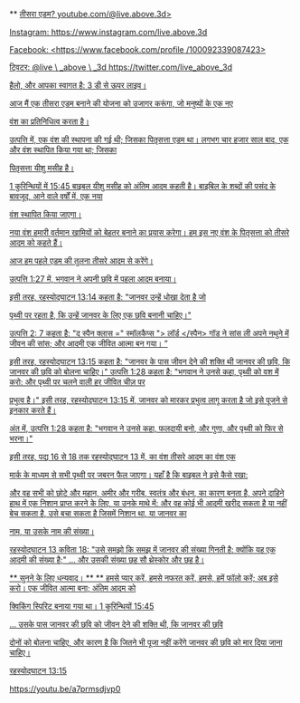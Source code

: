 ** <u> तीसरा एडम? youtube.com/@live.above.3d>

Instagram: <https://www.instagram.com/live.above.3d>

Facebook: <https://www.facebook.com/profile /100092339087423>

ट्विटर: @live \ _above \ _3d <https://twitter.com/live_above_3d>

हैलो, और आपका स्वागत है: 3 डी से ऊपर लाइव।

आज मैं एक तीसरा एडम बनाने की योजना को उजागर करूंगा, जो मनुष्यों के एक नए

वंश का प्रतिनिधित्व करता है।

उत्पत्ति में, एक वंश की स्थापना की गई थी; जिसका पितृसत्ता एडम था।
लगभग चार हजार साल बाद, एक और वंश स्थापित किया गया था; जिसका

पितृसत्ता यीशु मसीह है।

1 कुरिन्थियों में 15:45 बाइबल यीशु मसीह को अंतिम आदम कहती है।
बाइबिल के शब्दों की पसंद के बावजूद, आने वाले वर्षों में, एक नया

वंश स्थापित किया जाएगा।

नया वंश हमारी वर्तमान खामियों को बेहतर बनाने का प्रयास करेगा।
हम इस नए वंश के पितृसत्ता को तीसरे आदम को कहते हैं।

आज हम पहले एडम की तुलना तीसरे आदम से करेंगे।

उत्पत्ति 1:27 में, भगवान ने अपनी छवि में पहला आदम बनाया।

इसी तरह, रहस्योद्घाटन 13:14 कहता है: "जानवर उन्हें धोखा देता है जो

पृथ्वी पर रहता है, कि उन्हें जानवर के लिए एक छवि बनानी चाहिए।"

उत्पत्ति 2: 7 कहता है: "द स्पैन क्लास =" स्मॉलकैप्स "> लॉर्ड </स्पैन> गॉड ने सांस ली
अपने नथुने में जीवन की सांस; और आदमी एक जीवित आत्मा बन गया। ”

इसी तरह, रहस्योद्घाटन 13:15 कहता है: "जानवर के पास जीवन देने की शक्ति थी    जानवर की छवि, कि जानवर की छवि को बोलना चाहिए।"
उत्पत्ति 1:28 कहता है: "भगवान ने उनसे कहा, पृथ्वी को वश में करो: और पृथ्वी पर चलने वाली हर जीवित चीज़ पर

प्रभुत्व है।"
इसी तरह, रहस्योद्घाटन 13:15 में, जानवर    को मारकर प्रभुत्व लागू करता है जो इसे पूजने से इनकार करते हैं।

अंत में, उत्पत्ति 1:28 कहता है: "भगवान ने उनसे कहा, फलदायी बनो, और
गुणा, और पृथ्वी को फिर से भरना।"

इसी तरह, पद्य 16 से 18 तक रहस्योद्घाटन 13 में,
का वंश तीसरे आदम का वंश एक

मार्क के माध्यम से सभी पृथ्वी पर जबरन फैल जाएगा।
यहाँ है कि बाइबल ने इसे कैसे रखा:

और वह सभी को छोटे और महान, अमीर और गरीब, स्वतंत्र और बंधन,
का कारण बनता है,
अपने दाहिने हाथ में एक निशान प्राप्त करने के लिए, या उनके माथे में:   और वह कोई भी आदमी खरीद सकता है या नहीं बेच सकता है, उसे बचा सकता है जिसमें निशान था, या जानवर का

नाम, या उसके नाम की संख्या।

रहस्योद्घाटन 13 कविता 18: "उसे समझो कि समझ में    जानवर की संख्या गिनती है: क्योंकि यह एक आदमी की संख्या है;"
… और उसकी संख्या छह सौ थ्रेस्कोर और छह है।

** सुनने के लिए धन्यवाद। **
** हमसे प्यार करें, हमसे नफरत करें, हमसे, हमें फॉलो करें; अब इसे करो। एक जीवित आत्मा बना; अंतिम आदम को

क्विकिंग स्पिरिट बनाया गया था।
1 कुरिन्थियों 15:45

… उसके पास जानवर की छवि को जीवन देने की शक्ति थी, कि जानवर की छवि

दोनों को बोलना चाहिए, और कारण है कि जितने भी    पूजा नहीं करेंगे जानवर की छवि को मार दिया जाना चाहिए।

रहस्योद्घाटन 13:15

<https://youtu.be/a7prmsdjvp0>






